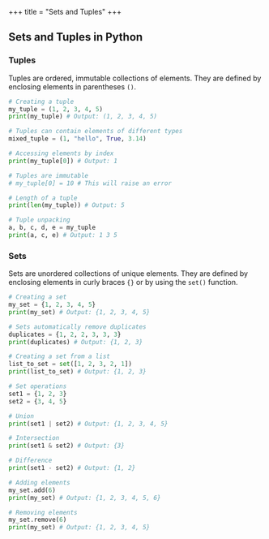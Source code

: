 +++
title = "Sets and Tuples"
+++

## Sets and Tuples in Python

### Tuples

Tuples are ordered, immutable collections of elements. They are defined by enclosing elements in parentheses `()`.

```python
# Creating a tuple
my_tuple = (1, 2, 3, 4, 5)
print(my_tuple) # Output: (1, 2, 3, 4, 5)

# Tuples can contain elements of different types
mixed_tuple = (1, "hello", True, 3.14)

# Accessing elements by index
print(my_tuple[0]) # Output: 1

# Tuples are immutable
# my_tuple[0] = 10 # This will raise an error

# Length of a tuple
print(len(my_tuple)) # Output: 5

# Tuple unpacking
a, b, c, d, e = my_tuple
print(a, c, e) # Output: 1 3 5
```

### Sets

Sets are unordered collections of unique elements. They are defined by enclosing elements in curly braces `{}` or by using the `set()` function.

```python
# Creating a set
my_set = {1, 2, 3, 4, 5}
print(my_set) # Output: {1, 2, 3, 4, 5}

# Sets automatically remove duplicates
duplicates = {1, 2, 2, 3, 3, 3}
print(duplicates) # Output: {1, 2, 3}

# Creating a set from a list
list_to_set = set([1, 2, 3, 2, 1])
print(list_to_set) # Output: {1, 2, 3}

# Set operations
set1 = {1, 2, 3}
set2 = {3, 4, 5}

# Union
print(set1 | set2) # Output: {1, 2, 3, 4, 5}

# Intersection
print(set1 & set2) # Output: {3}

# Difference
print(set1 - set2) # Output: {1, 2}

# Adding elements
my_set.add(6)
print(my_set) # Output: {1, 2, 3, 4, 5, 6}

# Removing elements
my_set.remove(6)
print(my_set) # Output: {1, 2, 3, 4, 5}
```
